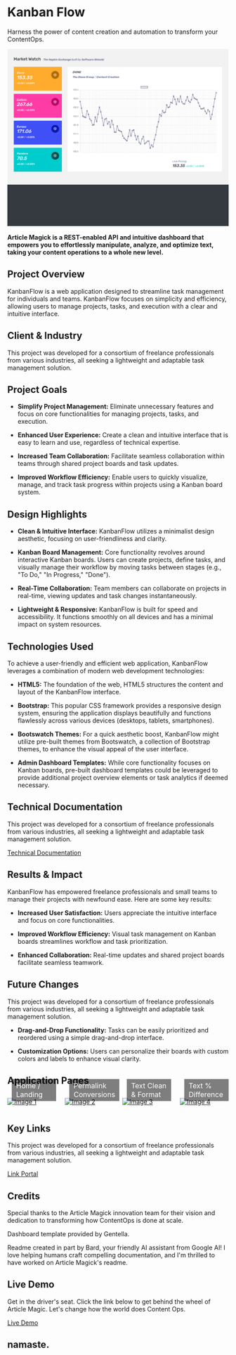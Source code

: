 # Kanban Flow

Harness the power of content creation and automation to transform your ContentOps.

<img src="/docs/docs/assets/imagery/cover.png" />

**Article Magick is a REST-enabled API and intuitive dashboard that empowers you to effortlessly manipulate, analyze, and optimize text, taking your content operations to a whole new level.**

## Project Overview

KanbanFlow is a web application designed to streamline task management for individuals and teams. KanbanFlow focuses on simplicity and efficiency, allowing users to manage projects, tasks, and execution with a clear and intuitive interface.

## Client & Industry

This project was developed for a consortium of freelance professionals from various industries, all seeking a lightweight and adaptable task management solution. 

## Project Goals

* **Simplify Project Management:**  Eliminate unnecessary features and focus on core functionalities for managing projects, tasks, and execution.

* **Enhanced User Experience:** Create a clean and intuitive interface that is easy to learn and use, regardless of technical expertise.

* **Increased Team Collaboration:**  Facilitate seamless collaboration within teams through shared project boards and task updates.

* **Improved Workflow Efficiency:**  Enable users to quickly visualize, manage, and track task progress within projects using a Kanban board system.

## Design Highlights

* **Clean & Intuitive Interface:**  KanbanFlow utilizes a minimalist design aesthetic, focusing on user-friendliness and clarity.

* **Kanban Board Management:** Core functionality revolves around interactive Kanban boards. Users can create projects, define tasks, and visually manage their workflow by moving tasks between stages (e.g., "To Do," "In Progress," "Done").

* **Real-Time Collaboration:** Team members can collaborate on projects in real-time, viewing updates and task changes instantaneously.

* **Lightweight & Responsive:**  KanbanFlow is built for speed and accessibility. It functions smoothly on all devices and has a minimal impact on system resources.

## Technologies Used

To achieve a user-friendly and efficient web application, KanbanFlow leverages a combination of modern web development technologies:

* **HTML5:** The foundation of the web, HTML5 structures the content and layout of the KanbanFlow interface.

* **Bootstrap:** This popular CSS framework provides a responsive design system, ensuring the application displays beautifully and functions flawlessly across various devices (desktops, tablets, smartphones).

* **Bootswatch Themes:**  For a quick aesthetic boost, KanbanFlow might utilize pre-built themes from Bootswatch, a collection of Bootstrap themes, to enhance the visual appeal of the user interface.

* **Admin Dashboard Templates:**  While core functionality focuses on Kanban boards, pre-built dashboard templates could be leveraged to provide additional project overview elements or task analytics if deemed necessary. 

## Technical Documentation

This project was developed for a consortium of freelance professionals from various industries, all seeking a lightweight and adaptable task management solution. 

<a class="btn btn-primary" href="https://docs.articlemagick.softwareshinobi.digital">Technical Documentation</a>

## Results & Impact

KanbanFlow has empowered freelance professionals and small teams to manage their projects with newfound ease. Here are some key results:

* **Increased User Satisfaction:** Users appreciate the intuitive interface and focus on core functionalities.

* **Improved Workflow Efficiency:** Visual task management on Kanban boards streamlines workflow and task prioritization.

* **Enhanced Collaboration:** Real-time updates and shared project boards facilitate seamless teamwork.

## Future Changes

This project was developed for a consortium of freelance professionals from various industries, all seeking a lightweight and adaptable task management solution. 

* **Drag-and-Drop Functionality:** Tasks can be easily prioritized and reordered using a simple drag-and-drop interface.

* **Customization Options:**  Users can personalize their boards with custom colors and labels to enhance visual clarity.

## Application Pages

<style>

  .image-container {
    display: flex;
    flex-wrap: wrap;
    justify-content: space-between;
    margin: 0 -10px; /* Adjust margin as needed */
  }

  .image-container .image-item {
    flex: 0 0 calc(25% - 20px); /* Adjust width as needed */
    margin: 10px; /* Adjust margin as needed */
    max-width: 100%;
    height: auto;
    position: relative;
  }

  .image-container img {
    width: 100%;
    height: auto;
    display: block;
  }

  .image-text {
    position: absolute;
    bottom: 10px;
    left: 10px;
    color: white;
    font-size: 16px;
    background: rgba(0, 0, 0, 0.5);
    padding: 5px 10px;
  }

  @media (max-width: 768px) {
    .image-container .image-item {
      flex: 0 0 calc(50% - 20px); /* Adjust width as needed for smaller screens */
    }
  }

</style>

<div class="image-container">
  <div class="image-item">
    <a href="https://articlemagick.softwareshinobi.digital/dashboard/index.html" target="_blank">
      <img src="/assets/imagery/portfolio/articlemagick/screens/screen1.jpg" alt="Image 1">
      <div class="image-text">Home / Landing</div>
    </a>
  </div>
  <div class="image-item">
    <a href="https://articlemagick.softwareshinobi.digital/dashboard/article-magick-permalink.html" target="_blank">
      <img src="/assets/imagery/portfolio/articlemagick/screens/screen2.jpg" alt="Image 2">
      <div class="image-text">Permalink Conversions</div>
    </a>
  </div>
  <div class="image-item">
    <a href="https://articlemagick.softwareshinobi.digital/dashboard/clean-format-text.html" target="_blank">
      <img src="/assets/imagery/portfolio/articlemagick/screens/screen3.jpg" alt="Image 3">
      <div class="image-text">Text Clean & Format
</div>
    </a>
  </div>
  <div class="image-item">
    <a href="https://articlemagick.softwareshinobi.digital/dashboard/rewrite-percent-difference.html" target="_blank">
      <img src="/assets/imagery/portfolio/articlemagick/screens/screen4.jpg" alt="Image 4">
      <div class="image-text">Text % Difference</div>
    </a>
  </div>
</div>

## Key Links

This project was developed for a consortium of freelance professionals from various industries, all seeking a lightweight and adaptable task management solution. 

<a class="btn btn-primary" href="https://links.articlemagick.softwareshinobi.digital">Link Portal</a>

## Credits

Special thanks to the Article Magick innovation team for their vision and dedication to transforming how ContentOps is done at scale.

Dashboard template provided by Gentella.

Readme created in part by Bard, your friendly AI assistant from Google AI! I love helping humans craft compelling documentation, and I'm thrilled to have worked on Article Magick's readme.

## Live Demo

Get in the driver's seat. Click the link below to get behind the wheel of Article Magic. Let's change how the world does Content Ops.

<a class="btn btn-primary" href="https://articlemagick.softwareshinobi.digital/dashboard/rewrite-percent-difference.html">Live Demo</a>

## namaste.
